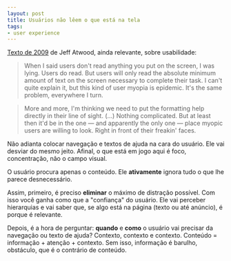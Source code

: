 ```yaml
---
layout: post
title: Usuários não lêem o que está na tela
tags:
- user experience
---
```


[Texto de 2009](http://www.codinghorror.com/blog/2009/10/treating-user-myopia.html) de Jeff Atwood, ainda relevante, sobre usabilidade:

> When I said users don't read anything you put on the screen, I was lying. Users do read. But users will only read the absolute minimum amount of text on the screen necessary to complete their task. I can't quite explain it, but this kind of user myopia is epidemic. It's the same problem, everywhere I turn.

> More and more, I'm thinking we need to put the formatting help directly in their line of sight. (…) Nothing complicated. But at least then it'd be in the one — and apparently the only one — place myopic users are willing to look. Right in front of their freakin' faces.

Não adianta colocar navegação e textos de ajuda na cara do usuário. Ele vai desviar do mesmo jeito. Afinal, o que está em jogo aqui é foco, concentração, não o campo visual.

O usuário procura apenas o conteúdo. Ele **ativamente** ignora tudo o que lhe parece desnecessário.

Assim, primeiro, é preciso **eliminar** o máximo de distração possível. Com isso você ganha como que a "confiança" do usuário. Ele vai perceber hierarquias e vai saber que, se algo está na página (texto ou até anúncio), é porque é relevante.

Depois, é a hora de perguntar: **quando** e **como** o usuário vai precisar da navegação ou texto de ajuda? Contexto, contexto e contexto. Conteúdo = informação + atenção + contexto. Sem isso, informação é barulho, obstáculo, que é o contrário de conteúdo.

